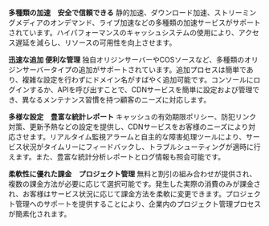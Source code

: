 **多種類の加速　安全で信頼できる**
静的加速、ダウンロード加速、ストリーミングメディアのオンデマンド、ライブ加速などの多種類の加速サービスがサポートされています。ハイパフォーマンスのキャッシュシステムの使用により、アクセス遅延を減らし、リソースの可用性を向上させます。

**迅速な追加 便利な管理**
独自オリジンサーバーやCOSソースなど、多種類のオリジンサーバータイプの追加がサポートされています。追加プロセスは簡単であり、複雑な設定を行わずにドメイン名がすばやく追加可能です。コンソールにログインするか、APIを呼び出すことで、CDNサービスを簡単に設定および管理でき、異なるメンテナンス習慣を持つ顧客のニーズに対応します。

**多様な設定　豊富な統計レポート**
キャッシュの有効期限ポリシー、防犯リンク対策、更新予熱などの設定を提供し、CDNサービスをお客様のニーズにより対応させます。リアルタイム監視アラームと自主的な障害処理ツールにより、サービス状況がタイムリーにフィードバックし、トラブルシューティングが適時に行えます。また、豊富な統計分析レポートとログ情報も照会可能です。

**柔軟性に優れた課金　プロジェクト管理**
無料と割引の組み合わせが提供され、複数の課金方法が必要に応じて選択可能です。発生した実際の消費のみが課金され、お客様はサービス状況に応じて課金方法を柔軟に変更できます。プロジェクト管理へのサポートを提供することにより、企業内のプロジェクト管理プロセスが簡素化されます。
